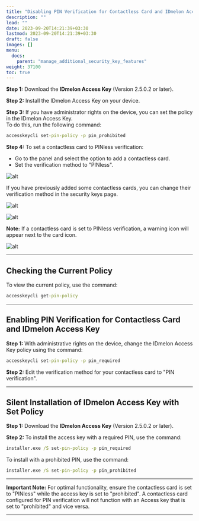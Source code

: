 ```yaml
---
title: "Disabling PIN Verification for Contactless Card and IDmelon Access Key"
description: ""
lead: ""
date: 2023-09-20T14:21:39+03:30
lastmod: 2023-09-20T14:21:39+03:30
draft: false
images: []
menu:
  docs:
    parent: "manage_additional_security_key_features"
weight: 37100
toc: true
---
```


**Step 1:** Download the **IDmelon Access Key** (Version 2.5.0.2 or later).  

**Step 2:** Install the IDmelon Access Key on your device.  

**Step 3:** If you have administrator rights on the device, you can set the policy in the IDmelon Access Key.  
To do this, run the following command:  

```cmd
accesskeycli set-pin-policy -p pin_prohibited
```

**Step 4:** To set a contactless card to PINless verification:  

- Go to the panel and select the option to add a contactless card.  
- Set the verification method to "PINless".  

![alt](/images/vendor/manage_additional_security_key_features/1.png "alt")  

If you have previously added some contactless cards, you can change their verification method in the security keys page.  

![alt](/images/vendor/manage_additional_security_key_features/2.png)  

![alt](/images/vendor/manage_additional_security_key_features/3.png)  

**Note:** If a contactless card is set to PINless verification, a warning icon will appear next to the card icon.  

![alt](/images/vendor/manage_additional_security_key_features/4.png)  

---

## Checking the Current Policy  

To view the current policy, use the command:  

```cmd
accesskeycli get-pin-policy  
```

---

## Enabling PIN Verification for Contactless Card and IDmelon Access Key  

**Step 1:** With administrative rights on the device, change the IDmelon Access Key policy using the command:  

```cmd
accesskeycli set-pin-policy -p pin_required  
```

**Step 2:** Edit the verification method for your contactless card to "PIN verification".  

---

## Silent Installation of IDmelon Access Key with Set Policy  

**Step 1:** Download the **IDmelon Access Key** (Version 2.5.0.2 or later).  

**Step 2:** To install the access key with a required PIN, use the command:  

```cmd
installer.exe /S set-pin-policy -p pin_required  
```

To install with a prohibited PIN, use the command:  

```cmd
installer.exe /S set-pin-policy -p pin_prohibited  
```

---

**Important Note:** For optimal functionality, ensure the contactless card is set to "PINless" while the access key is set to "prohibited". A contactless card configured for PIN verification will not function with an Access key that is set to "prohibited" and vice versa.  

---
